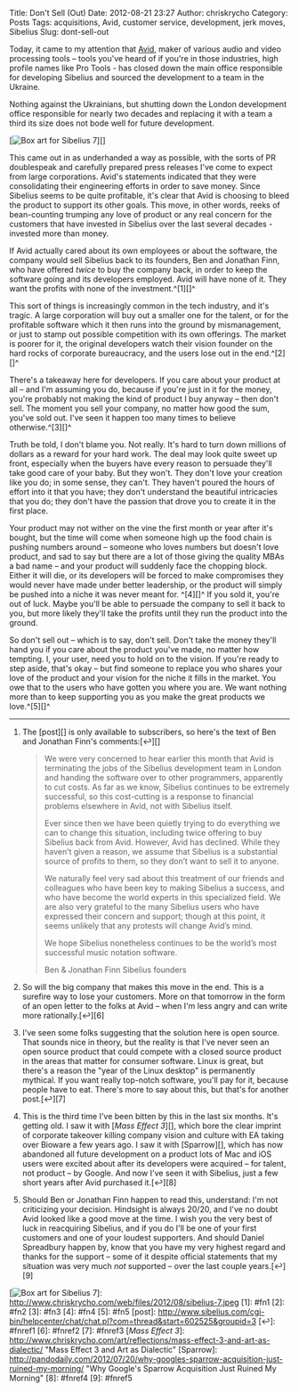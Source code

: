 Title: Don't Sell (Out)
Date: 2012-08-21 23:27
Author: chriskrycho
Category: Posts
Tags: acquisitions, Avid, customer service, development, jerk moves, Sibelius
Slug: dont-sell-out

Today, it came to my attention that [Avid][], maker of various audio and
video processing tools – tools you've heard of if you're in those
industries, high profile names like Pro Tools - has closed down the main
office responsible for developing Sibelius and sourced the development
to a team in the Ukraine.

Nothing against the Ukrainians, but shutting down the London development
office responsible for nearly two decades and replacing it with a team a
third its size does not bode well for future development.

[![Box art for Sibelius 7][]][]

This came out in as underhanded a way as possible, with the sorts of PR
doublespeak and carefully prepared press releases I've come to expect
from large corporations. Avid's statements indicated that they were
consolidating their engineering efforts in order to save money. Since
Sibelius seems to be quite profitable, it's clear that Avid is choosing
to bleed the product to support its other goals. This move, in other
words, reeks of bean-counting trumping any love of product or any real
concern for the customers that have invested in Sibelius over the last
several decades - invested more than money. <!--more-->

If Avid actually cared about its own employees or about the software,
the company would sell Sibelius back to its founders, Ben and Jonathan
Finn, who have offered *twice* to buy the company back, in order to keep
the software going and its developers employed. Avid will have none of
it. They want the profits with none of the investment.^[1][]^

This sort of things is increasingly common in the tech industry, and
it's tragic. A large corporation will buy out a smaller one for the
talent, or for the profitable software which it then runs into the
ground by mismanagement, or just to stamp out possible competition with
its own offerings. The market is poorer for it, the original developers
watch their vision founder on the hard rocks of corporate bureaucracy,
and the users lose out in the end.^[2][]^

There's a takeaway here for developers. If you care about your product
at all – and I'm assuming you do, because if you're just in it for the
money, you're probably not making the kind of product I buy anyway
– then don't sell. The moment you sell your company, no matter how good
the sum, you've sold out. I've seen it happen too many times to believe
otherwise.^[3][]^

Truth be told, I don't blame you. Not really. It's hard to turn down
millions of dollars as a reward for your hard work. The deal may look
quite sweet up front, especially when the buyers have every reason to
persuade they'll take good care of your baby. But they won't. They don't
love your creation like you do; in some sense, they can't. They haven't
poured the hours of effort into it that you have; they don't understand
the beautiful intricacies that you do; they don't have the passion that
drove you to create it in the first place.

Your product may not wither on the vine the first month or year after
it's bought, but the time will come when someone high up the food chain
is pushing numbers around – someone who loves numbers but doesn't love
product, and sad to say but there are a lot of those giving the quality
MBAs a bad name – and your product will suddenly face the chopping
block. Either it will die, or its developers will be forced to make
compromises they would never have made under better leadership, or the
product will simply be pushed into a niche it was never meant for.
^[4][]^ If you sold it, you're out of luck. Maybe you'll be able to
persuade the company to sell it back to you, but more likely they'll
take the profits until they run the product into the ground.

So don't sell out – which is to say, don't sell. Don't take the money
they'll hand you if you care about the product you've made, no matter
how tempting. I, your user, need you to hold on to the vision. If you're
ready to step aside, that's okay – but find someone to replace you who
shares your love of the product and your vision for the niche it fills
in the market. You owe that to the users who have gotten you where you
are. We want nothing more than to keep supporting you as you make the
great products we love.^[5][]^

<section class="footnotes">

* * * * *

1.  The [post][] is only available to subscribers, so here's the text of
    Ben and Jonathan Finn's comments:[↩][]

    > We were very concerned to hear earlier this month that Avid is
    > terminating the jobs of the Sibelius development team in London
    > and handing the software over to other programmers, apparently to
    > cut costs. As far as we know, Sibelius continues to be extremely
    > successful, so this cost-cutting is a response to financial
    > problems elsewhere in Avid, not with Sibelius itself.
    >
    > Ever since then we have been quietly trying to do everything we
    > can to change this situation, including twice offering to buy
    > Sibelius back from Avid. However, Avid has declined. While they
    > haven’t given a reason, we assume that Sibelius is a substantial
    > source of profits to them, so they don’t want to sell it to
    > anyone.
    >
    > We naturally feel very sad about this treatment of our friends and
    > colleagues who have been key to making Sibelius a success, and who
    > have become the world experts in this specialized field. We are
    > also very grateful to the many Sibelius users who have expressed
    > their concern and support; though at this point, it seems unlikely
    > that any protests will change Avid’s mind.
    >
    > We hope Sibelius nonetheless continues to be the world’s most
    > successful music notation software.
    >
    > Ben & Jonathan Finn Sibelius founders

2.  So will the big company that makes this move in the end. This is a
    surefire way to lose your customers. More on that tomorrow in the
    form of an open letter to the folks at Avid – when I'm less angry
    and can write more rationally.[↩][6]

3.  I've seen some folks suggesting that the solution here is open
    source. That sounds nice in theory, but the reality is that I've
    never seen an open source product that could compete with a closed
    source product in the areas that matter for consumer software. Linux
    is great, but there's a reason the "year of the Linux desktop" is
    permanently mythical. If you want really top-notch software, you'll
    pay for it, because people have to eat. There's more to say about
    this, but that's for another post.[↩][7]

4.  This is the third time I've been bitten by this in the last six
    months. It's getting old. I saw it with [<cite>Mass Effect
    3</cite>][], which bore the clear imprint of corporate takeover
    killing company vision and culture with EA taking over Bioware a few
    years ago. I saw it with [Sparrow][], which has now abandoned all
    future development on a product lots of Mac and iOS users were
    excited about after its developers were acquired – for talent, not
    product – by Google. And now I've seen it with Sibelius, just a few
    short years after Avid purchased it.[↩][8]

5.  Should Ben or Jonathan Finn happen to read this, understand: I'm not
    criticizing your decision. Hindsight is always 20/20, and I've no
    doubt Avid looked like a good move at the time. I wish you the very
    best of luck in reacquiring Sibelius, and if you do I'll be one of
    your first customers and one of your loudest supporters. And should
    Daniel Spreadbury happen by, know that you have my very highest
    regard and thanks for the support – some of it despite official
    statements that my situation was very much *not* supported – over
    the last couple years.[↩][9]

</section>

  [Avid]: http://www.avid.com/US/
  [Box art for Sibelius 7]: http://www.chriskrycho.com/web/files/2012/08/sibelius-7.jpeg
    "sibelius-7"
  [![Box art for Sibelius 7][]]: http://www.chriskrycho.com/web/files/2012/08/sibelius-7.jpeg
  [1]: #fn1
  [2]: #fn2
  [3]: #fn3
  [4]: #fn4
  [5]: #fn5
  [post]: http://www.sibelius.com/cgi-bin/helpcenter/chat/chat.pl?com=thread&start=602525&groupid=3
  [↩]: #fnref1
  [6]: #fnref2
  [7]: #fnref3
  [<cite>Mass Effect 3</cite>]: http://www.chriskrycho.com/art/reflections/mass-effect-3-and-art-as-dialectic/
    "Mass Effect 3 and Art as Dialectic"
  [Sparrow]: http://pandodaily.com/2012/07/20/why-googles-sparrow-acquisition-just-ruined-my-morning/
    "Why Google's Sparrow Acquisition Just Ruined My Morning"
  [8]: #fnref4
  [9]: #fnref5
